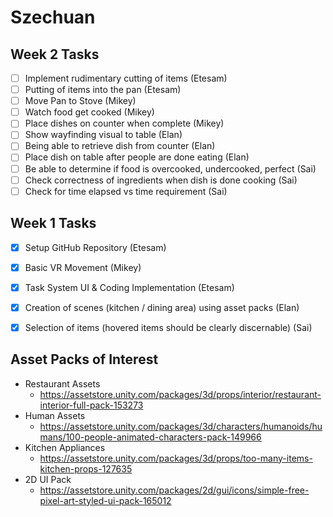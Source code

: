 # Szechuan

## Week 2 Tasks
- [ ] Implement rudimentary cutting of items (Etesam)
- [ ] Putting of items into the pan (Etesam)
- [ ] Move Pan to Stove (Mikey)
- [ ] Watch food get cooked (Mikey)
- [ ] Place dishes on counter when complete (Mikey)
- [ ] Show wayfinding visual to table (Elan)
- [ ] Being able to retrieve dish from counter (Elan)
- [ ] Place dish on table after people are done eating (Elan)
- [ ] Be able to determine if food is overcooked, undercooked, perfect (Sai)
- [ ] Check correctness of ingredients when dish is done cooking (Sai)
- [ ] Check for time elapsed vs time requirement (Sai)

## Week 1 Tasks
- [x] Setup GitHub Repository (Etesam)
- [x] Basic VR Movement (Mikey)
- [x] Task System UI & Coding Implementation (Etesam)
- [x] Creation of scenes (kitchen / dining area) using asset packs (Elan)
- [x] Selection of items (hovered items should be clearly discernable) (Sai)


## Asset Packs of Interest
- Restaurant Assets
  - https://assetstore.unity.com/packages/3d/props/interior/restaurant-interior-full-pack-153273
- Human Assets
  - https://assetstore.unity.com/packages/3d/characters/humanoids/humans/100-people-animated-characters-pack-149966
- Kitchen Appliances
  - https://assetstore.unity.com/packages/3d/props/too-many-items-kitchen-props-127635
- 2D UI Pack
  - https://assetstore.unity.com/packages/2d/gui/icons/simple-free-pixel-art-styled-ui-pack-165012
